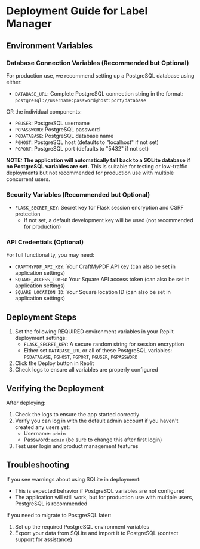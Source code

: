 # Deployment Guide for Label Manager

## Environment Variables

### Database Connection Variables (Recommended but Optional)
For production use, we recommend setting up a PostgreSQL database using either:

- `DATABASE_URL`: Complete PostgreSQL connection string in the format:
  `postgresql://username:password@host:port/database`

OR the individual components:

- `PGUSER`: PostgreSQL username
- `PGPASSWORD`: PostgreSQL password
- `PGDATABASE`: PostgreSQL database name
- `PGHOST`: PostgreSQL host (defaults to "localhost" if not set)
- `PGPORT`: PostgreSQL port (defaults to "5432" if not set)

**NOTE: The application will automatically fall back to a SQLite database if no PostgreSQL variables are set.** This is suitable for testing or low-traffic deployments but not recommended for production use with multiple concurrent users.

### Security Variables (Recommended but Optional)
- `FLASK_SECRET_KEY`: Secret key for Flask session encryption and CSRF protection
  - If not set, a default development key will be used (not recommended for production)

### API Credentials (Optional)
For full functionality, you may need:
- `CRAFTMYPDF_API_KEY`: Your CraftMyPDF API key (can also be set in application settings)
- `SQUARE_ACCESS_TOKEN`: Your Square API access token (can also be set in application settings)
- `SQUARE_LOCATION_ID`: Your Square location ID (can also be set in application settings)

## Deployment Steps

1. Set the following REQUIRED environment variables in your Replit deployment settings:
   - `FLASK_SECRET_KEY`: A secure random string for session encryption
   - Either set `DATABASE_URL` or all of these PostgreSQL variables: `PGDATABASE`, `PGHOST`, `PGPORT`, `PGUSER`, `PGPASSWORD`
2. Click the Deploy button in Replit
3. Check logs to ensure all variables are properly configured

## Verifying the Deployment

After deploying:
1. Check the logs to ensure the app started correctly
2. Verify you can log in with the default admin account if you haven't created any users yet:
   - Username: `admin`
   - Password: `admin` (be sure to change this after first login)
3. Test user login and product management features

## Troubleshooting

If you see warnings about using SQLite in deployment:
- This is expected behavior if PostgreSQL variables are not configured
- The application will still work, but for production use with multiple users, PostgreSQL is recommended

If you need to migrate to PostgreSQL later:
1. Set up the required PostgreSQL environment variables
2. Export your data from SQLite and import it to PostgreSQL (contact support for assistance)